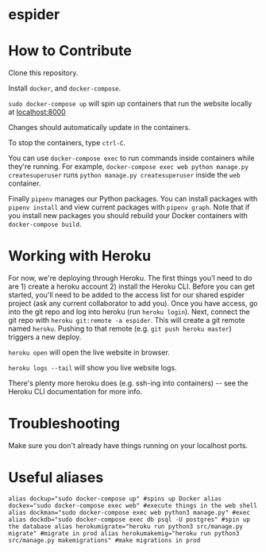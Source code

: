 # espider

# How to Contribute
Clone this repository.

Install `docker`, and `docker-compose`.

`sudo docker-compose up` will spin up containers that run the website locally at
[localhost:8000](http://localhost:8000/)

Changes should automatically update in the containers.

To stop the containers, type `ctrl-C`.

You can use `docker-compose exec` to run commands inside containers while they're running. For
example, `docker-compose exec web python manage.py createsuperuser` runs `python manage.py
createsuperuser` inside the `web` container.

Finally `pipenv` manages our Python packages. You can install packages with `pipenv install` and
view current packages with `pipenv graph`. Note that if you install new packages you should rebuild
your Docker containers with `docker-compose build`.

# Working with Heroku

For now, we're deploying through Heroku. The first things you'l need to do are 1) create a heroku
account 2) install the Heroku CLI. Before you can get started, you'll need to be added to the access
list for our shared espider project (ask any current collaborator to add you). Once you have access,
go into the git repo and log into heroku (run `heroku login`). Next, connect the git repo with
`heroku git:remote -a espider`. This will create a git remote named `heroku`. Pushing to that
remote (e.g. `git push heroku master`) triggers a new deploy.

`heroku open` will open the live website in browser.

`heroku logs --tail` will show you live website logs.

There's plenty more heroku does (e.g. ssh-ing into containers) -- see the Heroku CLI documentation
for more info.

# Troubleshooting
Make sure you don't already have things running on your localhost ports.

# Useful aliases
`alias dockup="sudo docker-compose up" #spins up Docker
alias dockex="sudo docker-compose exec web" #execute things in the web shell
alias dockman="sudo docker-compose exec web python3 manage.py" #exec
alias dockdb="sudo docker-compose exec db psql -U postgres" #spin up the database
alias herokumigrate="heroku run python3 src/manage.py migrate" #migrate in prod
alias herokumakemig="heroku run python3 src/manage.py makemigrations" #make migrations in prod
`

